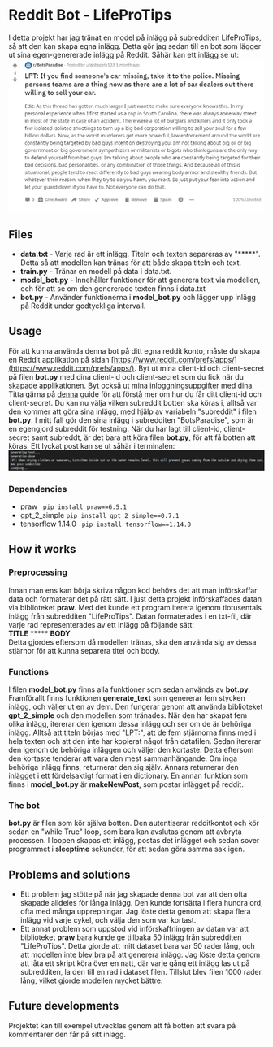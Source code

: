 # Reddit Bot - LifeProTips

I detta projekt har jag tränat en model på inlägg på subredditen LifeProTips, så att den kan skapa egna inlägg. Detta gör jag sedan till en bot som lägger ut sina egen-genererade inlägg på Reddit. Såhär kan ett inlägg se ut:
![Inlägg](images/post.PNG)

## Files
* **data.txt** - Varje rad är ett inlägg. Titeln och texten separeras av "\*\*\*\*\*". Detta så att modellen kan tränas för att både skapa titeln och text.
* **train.py** - Tränar en modell på data i data.txt.
* **model_bot.py** - Innehåller funktioner för att generera text via modellen, och för att se om den genererade texten finns i data.txt
* **bot.py** - Använder funktionerna i **model_bot.py** och lägger upp inlägg på Reddit under godtyckliga intervall.

## Usage
För att kunna använda denna bot på ditt egna reddit konto, måste du skapa en Reddit applikation på sidan [https://www.reddit.com/prefs/apps/](https://www.reddit.com/prefs/apps/). Byt ut mina client-id och client-secret på filen **bot.py** med dina client-id och client-secret som du fick när du skapade applikationen. Byt också ut mina inloggningsuppgifter med dina. Titta gärna på [denna](https://www.pythonforengineers.com/build-a-reddit-bot-part-1/) guide för att förstå mer om hur du får ditt client-id och client-secret. Du kan nu välja vilken subreddit botten ska köras i, alltså var den kommer att göra sina inlägg, med hjälp av variabeln "subreddit" i filen **bot.py**. I mitt fall gör den sina inlägg i subredditen "BotsParadise", som är en egengjord subreddit för testning. När du har lagt till client-id, client-secret samt subreddt, är det bara att köra filen **bot.py**, för att få botten att köras. Ett lyckat post kan se ut såhär i terminalen:
![Inlägg](images/terminal.PNG)
### Dependencies
* praw ``` pip install praw==6.5.1```
* gpt_2_simple ``` pip install gpt_2_simple==0.7.1 ```
* tensorflow 1.14.0 ``` pip install tensorflow==1.14.0```

## How it works
### Preprocessing
Innan man ens kan börja skriva någon kod behövs det att man införskaffar data och formaterar det på rätt sätt. I just detta projekt införskaffades datan via biblioteket **praw**. Med det kunde ett program iterera igenom tiotusentals inlägg från subredditen "LifeProTips". Datan formaterades i en txt-fil, där varje rad representerades av ett inlägg på följande sätt:<br>
**TITLE** \*\*\*\*\* **BODY**<br>
Detta gjordes eftersom då modellen tränas, ska den använda sig av dessa stjärnor för att kunna separera titel och body.
### Functions
I filen **model_bot.py** finns alla funktioner som sedan används av **bot.py**. Framförallt finns funktionen **generate_text** som genererar fem stycken inlägg, och väljer ut en av dem. Den fungerar genom att använda biblioteket **gpt_2_simple** och den modellen som tränades. När den har skapat fem olika inlägg, itererar den igenom dessa inlägg och ser om de är behöriga inlägg. Alltså att titeln börjas med "LPT:", att de fem stjärnorna finns med i hela texten och att den inte har kopierat något från datafilen. Sedan itererar den igenom de behöriga inläggen och väljer den kortaste. Detta eftersom den kortaste tenderar att vara den mest sammanhängande. Om inga behöriga inlägg finns, returnerar den sig själv. Annars returnerar den inlägget i ett fördelsaktigt format i en dictionary. En annan funktion som finns i **model_bot.py** är **makeNewPost**, som postar inlägget på reddit.
### The bot
**bot.py** är filen som kör själva botten. Den autentiserar redditkontot och kör sedan en "while True" loop, som bara kan avslutas genom att avbryta processen. I loopen skapas ett inlägg, postas det inlägget och sedan sover programmet i **sleeptime** sekunder, för att sedan göra samma sak igen.

## Problems and solutions
* Ett problem jag stötte på när jag skapade denna bot var att den ofta skapade alldeles för långa inlägg. Den kunde fortsätta i flera hundra ord, ofta med många upprepningar. Jag löste detta genom att skapa flera inlägg vid varje cykel, och välja den som var kortast.
* Ett annat problem som uppstod vid införskaffningen av datan var att biblioteket **praw** bara kunde ge tillbaka 50 inlägg från subredditen "LifeProTips". Detta gjorde att mitt dataset bara var 50 rader lång, och att modellen inte blev bra på att generera inlägg. Jag löste detta genom att låta ett skript köra över en natt, där varje gång ett inlägg las ut på subredditen, la den till en rad i dataset filen. Tillslut blev filen 1000 rader lång, vilket gjorde modellen mycket bättre.

## Future developments
Projektet kan till exempel utvecklas genom att få botten att svara på kommentarer den får på sitt inlägg. 

